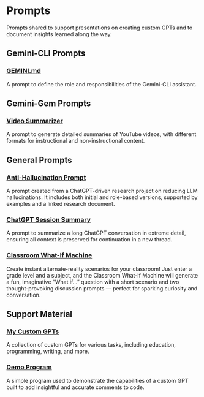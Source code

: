 # Prompts
Prompts shared to support presentations on creating custom GPTs and to document insights learned along the way.

## Gemini-CLI Prompts

### [GEMINI.md](./GEMINI.md)
A prompt to define the role and responsibilities of the Gemini-CLI assistant.

## Gemini-Gem Prompts

### [Video Summarizer](./Gemini-Gem/Video-Summarizer.md)
A prompt to generate detailed summaries of YouTube videos, with different formats for instructional and non-instructional content.

## General Prompts

### [Anti-Hallucination Prompt](./General/Anti-Hallucination-Prompt.md)
A prompt created from a ChatGPT-driven research project on reducing LLM hallucinations. It includes both initial and role-based versions, supported by examples and a linked research document.

### [ChatGPT Session Summary](./General/ChatGPT-Session-Summary.md)
A prompt to summarize a long ChatGPT conversation in extreme detail, ensuring all context is preserved for continuation in a new thread.

### [Classroom What-If Machine](./General/Classroom-What-If-Machine.md)
Create instant alternate-reality scenarios for your classroom! Just enter a grade level and a subject, and the Classroom What-If Machine will generate a fun, imaginative “What if…” question with a short scenario and two thought-provoking discussion prompts — perfect for sparking curiosity and conversation.

## Support Material

### [My Custom GPTs](Support-Material/My-Custom-GPTs.md)
A collection of custom GPTs for various tasks, including education, programming, writing, and more.

### [Demo Program](./Support-Material/Demo-Program/)
A simple program used to demonstrate the capabilities of a custom GPT built to add insightful and accurate comments to code.
